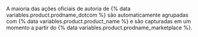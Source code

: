 A maioria das ações oficiais de autoria de {% data variables.product.prodname_dotcom %} são automaticamente agrupadas com {% data variables.product.product_name %} e são capturadas em um momento a partir do {% data variables.product.prodname_marketplace %}.